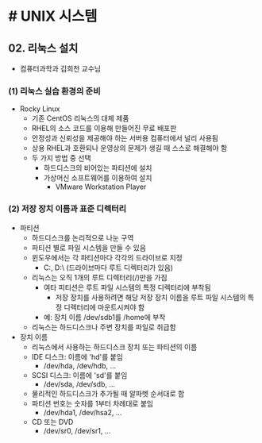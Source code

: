 # # UNIX 시스템

## 02. 리눅스 설치

- 컴퓨터과학과 김희천 교수님

### (1) 리눅스 실습 환경의 준비

- Rocky Linux
    - 기존 CentOS 리눅스의 대체 제품
    - RHEL의 소스 코드를 이용해 만들어진 무료 배포판
    - 안정성과 신뢰성을 제공해야 하는 서버용 컴퓨터에서 널리 사용됨
    - 상용 RHEL과 호환되나 운영상의 문제가 생길 때 스스로 해결해야 함
    - 두 가지 방법 중 선택
        - 하드디스크의 비어있는 파티션에 설치
        - 가상머신 소프트웨어를 이용하여 설치
            - VMware Workstation Player

### (2) 저장 장치 이름과 표준 디렉터리

- 파티션
    - 하드디스크를 논리적으로 나눈 구역
    - 파티션 별로 파일 시스템을 만들 수 있음
    - 윈도우에서는 각 파티션마다 각각의 드라이브로 지정
        - C:\, D:\ (드라이브마다 루트 디렉터리가 있음)
    - 리눅스는 오직 1개의 루트 디렉터리(/)만을 가짐
        - 여타 피티션은 루트 파일 시스템의 특정 디렉터리에 부착됨
            - 저장 장치를 사용하려면 해당 저장 장치 이름을 루트 파일 시스템의 특정 디렉터리에 마운트시켜야 함
        - 예: 장치 이름 /dev/sdb1를 /home에 부착
    - 리눅스는 하드디스크나 주변 장치를 파일로 취급함
- 장치 이름
    - 리눅스에서 사용하는 하드디스크 장치 또는 파티션의 이름
    - IDE 디스크: 이름에 'hd'를 붙임
        - /dev/hda, /dev/hdb, ...
    - SCSI 디스크: 이름에 'sd'를 붙임
        - /dev/sda, /dev/sdb, ...
    - 물리적인 하드디스크가 추가될 때 알파벳 순서대로 함
    - 파티션 번호는 숫자를 1부터 차례대로 붙임
        - /dev/hda1, /dev/hsa2, ...
    - CD 또는 DVD
        - /dev/sr0, /dev/sr1, ...
